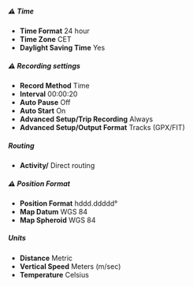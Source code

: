 
##### <a class="ws">⚠</a> Time 
- **Time Format** 24 hour
- **Time Zone** CET
- **Daylight Saving Time** Yes


##### <a class="ws">⚠</a> Recording settings 
- **Record Method** Time
- **Interval** 00:00:20 
- **Auto Pause** Off
- **Auto Start** On
- **Advanced Setup/Trip Recording** Always
- **Advanced Setup/Output Format** Tracks (GPX/FIT)

##### Routing
- **Activity/** Direct routing


##### <a class="ws">⚠</a> Position Format
- **Position Format** hddd.ddddd°
- **Map Datum** WGS 84
- **Map Spheroid** WGS 84


##### Units 
- **Distance** Metric
- **Vertical Speed**  Meters (m/sec)
- **Temperature** Celsius
